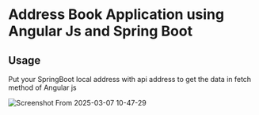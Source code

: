 # Address Book Application using Angular Js and Spring Boot 
## Usage 
Put your SpringBoot local address with api address to get the data in fetch method of Angular js

![Screenshot From 2025-03-07 10-47-29](https://github.com/user-attachments/assets/7d2ce164-3baa-4488-b167-97316a2c83dd)
